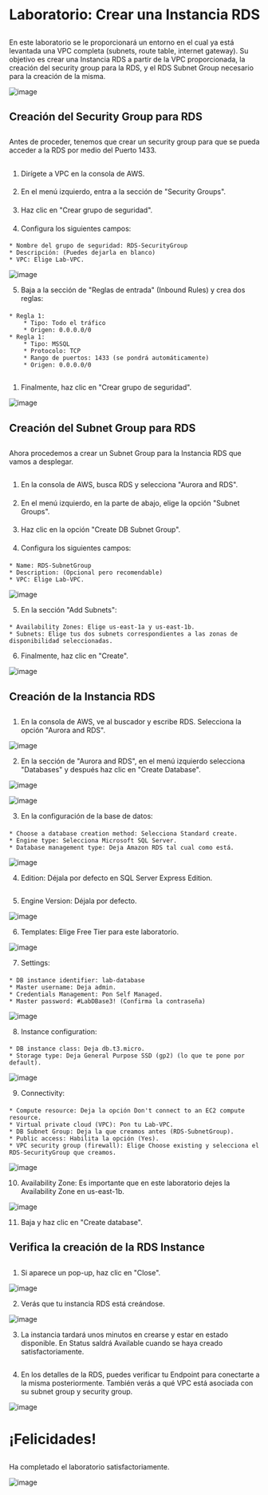 # Laboratorio: Crear una Instancia RDS

##

En este laboratorio se le proporcionará un entorno en el cual ya está levantada una VPC completa (subnets, route table, internet gateway).
Su objetivo es crear una Instancia RDS a partir de la VPC proporcionada, la creación del security group para la RDS, y el RDS Subnet Group
necesario para la creación de la misma.

![image](https://raw.githubusercontent.com/sebasshb/lab-imgs/refs/heads/main/RDSArch.png)

## Creación del Security Group para RDS

##

Antes de proceder, tenemos que crear un security group para que se pueda acceder a la RDS
por medio del Puerto 1433.

##

1. Dirígete a VPC en la consola de AWS.

####

2. En el menú izquierdo, entra a la sección de "Security Groups".

####

3. Haz clic en "Crear grupo de seguridad".

####

4. Configura los siguientes campos:

####

    * Nombre del grupo de seguridad: RDS-SecurityGroup
    * Descripción: (Puedes dejarla en blanco)
    * VPC: Elige Lab-VPC.

![image](https://raw.githubusercontent.com/sebasshb/Laboratorio-RDS/refs/heads/main/Captura001.png)

5. Baja a la sección de "Reglas de entrada" (Inbound Rules) y crea dos reglas:

####

    * Regla 1:
        * Tipo: Todo el tráfico
        * Origen: 0.0.0.0/0
    * Regla 1:
        * Tipo: MSSQL
        * Protocolo: TCP
        * Rango de puertos: 1433 (se pondrá automáticamente)
        * Origen: 0.0.0.0/0

##

1. Finalmente, haz clic en "Crear grupo de seguridad".

![image](https://raw.githubusercontent.com/sebasshb/Laboratorio-RDS/refs/heads/main/Captura002.png)

## Creación del Subnet Group para RDS

##

Ahora procedemos a crear un Subnet Group para la Instancia RDS que vamos a desplegar.

##

1. En la consola de AWS, busca RDS y selecciona "Aurora and RDS".

####

2. En el menú izquierdo, en la parte de abajo, elige la opción "Subnet Groups".

####

3. Haz clic en la opción "Create DB Subnet Group".

####

4. Configura los siguientes campos:

####

    * Name: RDS-SubnetGroup
    * Description: (Opcional pero recomendable)
    * VPC: Elige Lab-VPC.

![image](https://raw.githubusercontent.com/sebasshb/Laboratorio-RDS/refs/heads/main/Captura01.png)

5. En la sección "Add Subnets":

####

    * Availability Zones: Elige us-east-1a y us-east-1b.
    * Subnets: Elige tus dos subnets correspondientes a las zonas de disponibilidad seleccionadas.

6. Finalmente, haz clic en "Create".

![image](https://raw.githubusercontent.com/sebasshb/Laboratorio-RDS/refs/heads/main/Captura02.png)


## Creación de la Instancia RDS

##

1. En la consola de AWS, ve al buscador y escribe RDS. Selecciona la opción "Aurora and RDS".

![image](https://raw.githubusercontent.com/sebasshb/Laboratorio-RDS/refs/heads/main/Captura1.png)

2. En la sección de "Aurora and RDS", en el menú izquierdo selecciona "Databases" y después haz clic en "Create Database".

![image](https://raw.githubusercontent.com/sebasshb/Laboratorio-RDS/refs/heads/main/Captura2.png)

![image](https://raw.githubusercontent.com/sebasshb/Laboratorio-RDS/refs/heads/main/Captura3.png)

3. En la configuración de la base de datos:

####

    * Choose a database creation method: Selecciona Standard create.
    * Engine type: Selecciona Microsoft SQL Server.
    * Database management type: Deja Amazon RDS tal cual como está.

![image](https://raw.githubusercontent.com/sebasshb/Laboratorio-RDS/refs/heads/main/Captura4.png)

4. Edition: Déjala por defecto en SQL Server Express Edition.

##

5. Engine Version: Déjala por defecto.

![image](https://raw.githubusercontent.com/sebasshb/Laboratorio-RDS/refs/heads/main/Captura5.png)

6. Templates: Elige Free Tier para este laboratorio.

![image](https://raw.githubusercontent.com/sebasshb/Laboratorio-RDS/refs/heads/main/Captura6.png)

7. Settings:

####

    * DB instance identifier: lab-database
    * Master username: Deja admin.
    * Credentials Management: Pon Self Managed.
    * Master password: #LabDBase3! (Confirma la contraseña)

![image](https://raw.githubusercontent.com/sebasshb/Laboratorio-RDS/refs/heads/main/Captura7.png)

8. Instance configuration:

####

    * DB instance class: Deja db.t3.micro.
    * Storage type: Deja General Purpose SSD (gp2) (lo que te pone por default).

![image](https://raw.githubusercontent.com/sebasshb/Laboratorio-RDS/refs/heads/main/Captura8.png)

9. Connectivity:

####

    * Compute resource: Deja la opción Don't connect to an EC2 compute resource.
    * Virtual private cloud (VPC): Pon tu Lab-VPC.
    * DB Subnet Group: Deja la que creamos antes (RDS-SubnetGroup).
    * Public access: Habilita la opción (Yes).
    * VPC security group (firewall): Elige Choose existing y selecciona el RDS-SecurityGroup que creamos.

![image](https://raw.githubusercontent.com/sebasshb/Laboratorio-RDS/refs/heads/main/Captura9.png)

10. Availability Zone: Es importante que en este laboratorio dejes la Availability Zone en us-east-1b.

![image](https://raw.githubusercontent.com/sebasshb/Laboratorio-RDS/refs/heads/main/Captura10.png)

11. Baja y haz clic en "Create database".

##

## Verifica la creación de la RDS Instance

##

1. Si aparece un pop-up, haz clic en "Close".

![image](https://raw.githubusercontent.com/sebasshb/Laboratorio-RDS/refs/heads/main/Captura11.png)

2. Verás que tu instancia RDS está creándose.

![image](https://raw.githubusercontent.com/sebasshb/Laboratorio-RDS/refs/heads/main/Captura12.png)

3. La instancia tardará unos minutos en crearse y estar en estado disponible. En Status saldrá Available cuando se haya creado satisfactoriamente.

##

4. En los detalles de la RDS, puedes verificar tu Endpoint para conectarte a la misma posteriormente. También verás a qué VPC está asociada con su subnet group y security group.

![image](https://raw.githubusercontent.com/sebasshb/Laboratorio-RDS/refs/heads/main/Captura13.png)

# ¡Felicidades!

##

Ha completado el laboratorio satisfactoriamente.

![image](https://raw.githubusercontent.com/sebasshb/lab-imgs/refs/heads/main/RDSFinalArch.png)